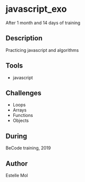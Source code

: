 # javascript_exo
After 1 month and 14 days of training

## Description
Practicing javascript and algorithms

## Tools
* javascript

## Challenges
* Loops
* Arrays
* Functions
* Objects

## During
BeCode training, 2019

## Author
Estelle Mol
